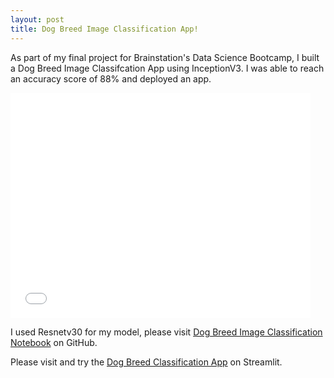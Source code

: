 ```yaml
---
layout: post
title: Dog Breed Image Classification App!
---
```

As part of my final project for Brainstation's Data Science Bootcamp, I built a Dog Breed Image Classifcation App using InceptionV3.
I was able to reach an accuracy score of 88% and deployed an app.
<iframe width="480" height="360" src="/images/Carlos lesser capston recording_Trim.mp4" frameborder="0"> </iframe>

I used Resnetv30 for my model, please visit [Dog Breed Image Classification Notebook](https://github.com/Carlos-Lesser/dog_app) on GitHub.

Please visit and try the [Dog Breed Classification App](https://carlos-lesser-dog-app-dog-app-38wto4.streamlitapp.com/) on Streamlit.

